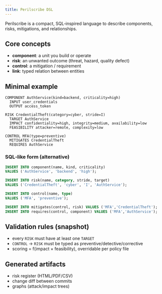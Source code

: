 ```yaml
---
title: Perilscribe DSL
---
```


Perilscribe is a compact, SQL‑inspired language to describe components, risks, mitigations, and relationships.

## Core concepts
- **component**: a unit you build or operate
- **risk**: an unwanted outcome (threat, hazard, quality defect)
- **control**: a mitigation / requirement
- **link**: typed relation between entities

## Minimal example

```perilscribe
COMPONENT AuthService(kind=backend, criticality=high)
  INPUT user_credentials
  OUTPUT access_token

RISK CredentialTheft(category=cyber, stride=I)
  TARGET AuthService
  IMPACT confidentiality=high, integrity=medium, availability=low
  FEASIBILITY attacker=remote, complexity=low

CONTROL MFA(type=preventive)
  MITIGATES CredentialTheft
  REQUIRES AuthService
```

### SQL‑like form (alternative)
```sql
INSERT INTO component(name, kind, criticality)
VALUES ('AuthService', 'backend', 'high');

INSERT INTO risk(name, category, stride, target)
VALUES ('CredentialTheft', 'cyber', 'I', 'AuthService');

INSERT INTO control(name, type)
VALUES ('MFA', 'preventive');

INSERT INTO mitigates(control, risk) VALUES ('MFA','CredentialTheft');
INSERT INTO requires(control, component) VALUES ('MFA','AuthService');
```

## Validation rules (snapshot)
- every `RISK` must have at least one `TARGET`
- `CONTROL` → `RISK` must be typed as preventive/detective/corrective
- scoring = f(impact × feasibility), overridable per policy file

## Generated artifacts
- risk register (HTML/PDF/CSV)
- change diff between commits
- graphs (attack/impact trees)


